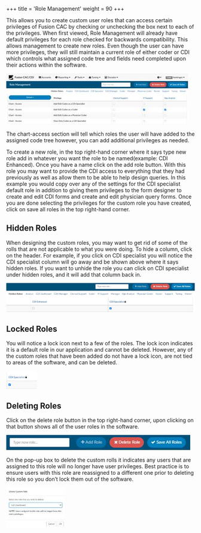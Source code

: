 +++
title = 'Role Management'
weight = 90
+++


This allows you to create custom user roles that can access certain privileges of Fusion CAC by checking
or unchecking the box next to each of the privileges. When first viewed, Role Management will already
have default privileges for each role checked for backwards compatibility. This allows management to
create new roles. Even though the user can have more privileges, they will still maintain a current role of
either coder or CDI which controls what assigned code tree and fields need completed upon their
actions within the software.

![](image-489.jpg)

The chart-access section will tell which roles the user will have added to the assigned code tree however, you
can add additional privileges as needed.

To create a new role, in the top right-hand corner where it says type new role add in whatever you want
the role to be named(example: CDI Enhanced). Once you have a name click on the add role button. With
this role you may want to provide the CDI access to everything that they had previously as well as allow
them to be able to help design queries. In this example you would copy over any of the settings for the
CDI specialist default role in addition to giving them privileges to the form designer to create and edit
CDI forms and create and edit physician query forms. Once you are done selecting the privileges for the
custom role you have created, click on save all roles in the top right-hand corner.

## Hidden Roles

When designing the custom roles, you may want to get rid of some of the rolls that are not applicable to
what you were doing. To hide a column, click on the header. For example, if you click on CDI specialist
you will notice the CDI specialist column will go away and be shown above where it says hidden roles. If
you want to unhide the role you can click on CDI specialist under hidden roles, and it will add that
column back in.

![](image-487.jpg)

## Locked Roles

You will notice a lock icon next to a few of the roles. The lock icon indicates it is a
default role in our application and cannot be deleted. However, any of the custom roles
that have been added do not have a lock icon, are not tied to areas of the software, and
can be deleted.

![](image-488.png)

## Deleting Roles

Click on the delete role button in the top right-hand corner, upon clicking on that button shows all of the
user roles in the software.

![](image-493.jpg)

On the pop-up box to delete the custom rolls it indicates any users that are assigned
to this role will no longer have user privileges. Best practice is to ensure
users with this role are reassigned to a different one prior to deleting this
role so you don’t lock them out of the software.

![](image-492.jpg)
